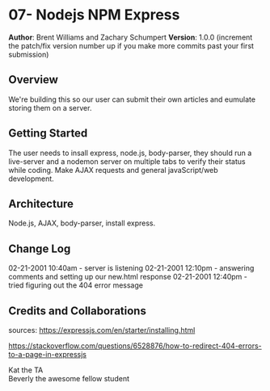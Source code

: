 # 07- Nodejs NPM Express

**Author**: Brent Williams and Zachary Schumpert
**Version**: 1.0.0 (increment the patch/fix version number up if you make more commits past your first submission)

## Overview
<!-- Provide a high level overview of what this application is and why you are building it, beyond the fact that it's an assignment for a Code Fellows 301 class. (i.e. What's your problem domain?) -->We're building this so our user can submit their own articles and eumulate storing them on a server.

## Getting Started
<!-- What are the steps that a user must take in order to build this app on their own machine and get it running? --> The user needs to insall express, node.js, body-parser, they should run a live-server and a nodemon server on multiple tabs to verify their status while coding.  Make AJAX requests and general javaScript/web development.

## Architecture
<!-- Provide a detailed description of the application design. What technologies (languages, libraries, etc) you're using, and any other relevant design information. -->
Node.js, AJAX, body-parser, install express.

## Change Log
<!-- Use this are to document the iterative changes made to your application as each feature is successfully implemented. Use time stamps. Here's an examples: a-->

02-21-2001 10:40am - server is listening
02-21-2001 12:10pm - answering comments and setting up our new.html response
02-21-2001 12:40pm - tried figuring out the 404 error message

## Credits and Collaborations
<!-- Give credit (and a link) to other people or resources that helped you build this application. -->
sources:
https://expressjs.com/en/starter/installing.html

https://stackoverflow.com/questions/6528876/how-to-redirect-404-errors-to-a-page-in-expressjs

Kat the TA  
Beverly the awesome fellow student
